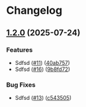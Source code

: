 # Changelog

## [1.2.0](https://github.com/sdfdsfsfd/release-please/compare/v1.1.0...v1.2.0) (2025-07-24)


### Features

* Sdfsd ([#11](https://github.com/sdfdsfsfd/release-please/issues/11)) ([40ab757](https://github.com/sdfdsfsfd/release-please/commit/40ab75705347c2617fd3f7347ef0b30b38779bb9))
* Sdfsd ([#16](https://github.com/sdfdsfsfd/release-please/issues/16)) ([9b8fd72](https://github.com/sdfdsfsfd/release-please/commit/9b8fd72b532cf5efa570359b365f5c38cfea92ee))


### Bug Fixes

* Sdfsd ([#13](https://github.com/sdfdsfsfd/release-please/issues/13)) ([c543505](https://github.com/sdfdsfsfd/release-please/commit/c543505f66ea38a1730e97451f8b0d9d7520740a))
